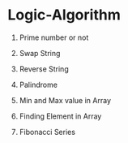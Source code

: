 # Logic-Algorithm


1. Prime number or not

2. Swap String

3. Reverse String

4. Palindrome

5. Min and Max value in Array

6. Finding Element in Array

7. Fibonacci Series
